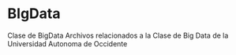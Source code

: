 # BIgData
Clase de BigData
Archivos relacionados a la Clase de Big Data de la Universidad Autonoma de Occidente
